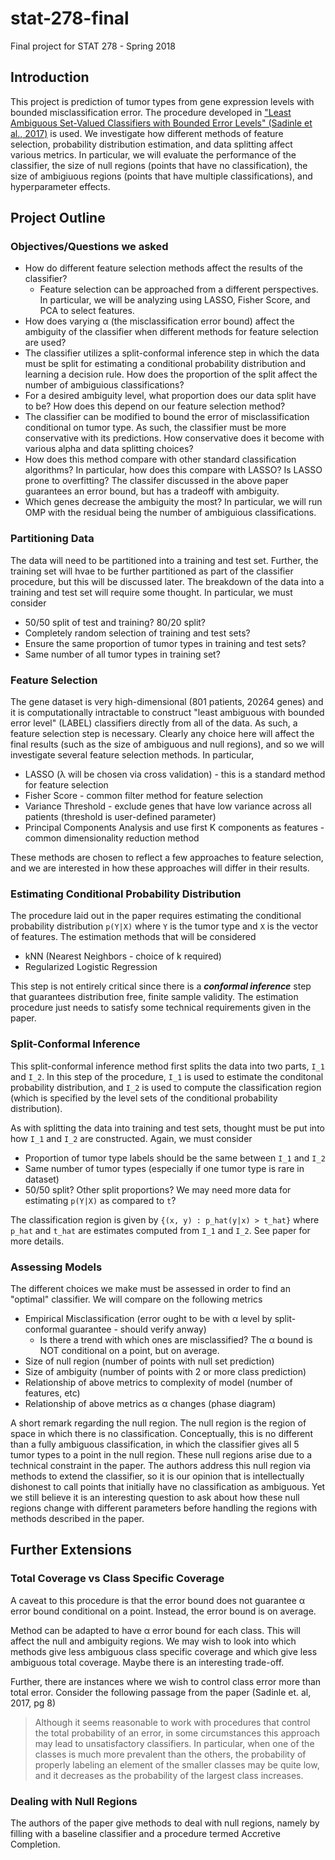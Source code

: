 # stat-278-final
Final project for STAT 278 - Spring 2018

## Introduction
This project is prediction of tumor types from gene expression levels with bounded misclassification error. The procedure developed in ["Least Ambiguous Set-Valued Classifiers with Bounded Error Levels" (Sadinle et al., 2017)](https://arxiv.org/pdf/1609.00451.pdf) is used. We investigate how different methods of feature selection, probability distribution estimation, and data splitting affect various metrics. In particular, we will evaluate the performance of the classifier, the size of null regions (points that have no classification), the size of ambigiuous regions (points that have multiple classifications), and hyperparameter effects. 


## Project Outline

### Objectives/Questions we asked
* How do different feature selection methods affect the results of the classifier?
    * Feature selection can be approached from a different perspectives. In particular, we will be analyzing using LASSO, Fisher Score, and PCA to select features. 
* How does varying &alpha; (the misclassification error bound) affect the ambiguity of the classifier when different methods for feature selection are used?
* The classifier utilizes a split-conformal inference step in which the data must be split for estimating a conditional probability distribution and learning a decision rule. How does the proportion of the split affect the number of ambiguious classifications?
* For a desired ambiguity level, what proportion does our data split have to be? How does this depend on our feature selection method?
* The classifier can be modified to bound the error of misclassification conditional on tumor type. As such, the classifier must be more conservative with its predictions. How conservative does it become with various alpha and data splitting choices?
* How does this method compare with other standard classification algorithms? In particular, how does this compare with LASSO? Is LASSO prone to overfitting? The classifer discussed in the above paper guarantees an error bound, but has a tradeoff with ambiguity. 
* Which genes decrease the ambiguity the most? In particular, we will run OMP with the residual being the number of ambiguious classifications. 


### Partitioning Data
The data will need to be partitioned into a training and test set. Further, the training set will hvae to be further partitioned as part of the classifier procedure, but this will be discussed later. The breakdown of the data into a training and test set will require some thought. In particular, we must consider

* 50/50 split of test and training? 80/20 split? 
* Completely random selection of training and test sets?
* Ensure the same proportion of tumor types in training and test sets?
* Same number of all tumor types in training set?

### Feature Selection 
The gene dataset is very high-dimensional (801 patients, 20264 genes) and it is computationally intractable to construct "least ambiguous with bounded error level" (LABEL) classifiers directly from all of the data. As such, a feature selection step is necessary. Clearly any choice here will affect the final results (such as the size of ambiguous and null regions), and so we will investigate several feature selection methods. In particular, 

* LASSO (&lambda; will be chosen via cross validation) - this is a standard method for feature selection
* Fisher Score - common filter method for feature selection
* Variance Threshold - exclude genes that have low variance across all patients (threshold is user-defined parameter)
* Principal Components Analysis and use first K components as features - common dimensionality reduction method

These methods are chosen to reflect a few approaches to feature selection, and we are interested in how these approaches will differ in their results.

### Estimating Conditional Probability Distribution 
The procedure laid out in the paper requires estimating the conditional probability distribution ```p(Y|X)``` where ```Y``` is the tumor type and ```X``` is the vector of features. The estimation methods that will be considered

* kNN (Nearest Neighbors - choice of k required)
* Regularized Logistic Regression

This step is not entirely critical since there is a ***conformal inference*** step that guarantees distribution free, finite sample validity. The estimation procedure just needs to satisfy some technical requirements given in the paper.

### Split-Conformal Inference 
This split-conformal inference method first splits the data into two parts, ```I_1``` and ```I_2```. In this step of the procedure, ```I_1``` is used to estimate the conditonal probability distribution, and ```I_2``` is used to compute the classification region (which is specified by the level sets of the conditional probability distribution). 


As with splitting the data into training and test sets, thought must be put into how ```I_1``` and ```I_2``` are constructed. Again, we must consider

* Proportion of tumor type labels should be the same between ```I_1``` and ```I_2```
* Same number of tumor types (especially if one tumor type is rare in dataset)
* 50/50 split? Other split proportions? We may need more data for estimating ```p(Y|X)``` as compared to ```t```?

The classification region is given by ```{(x, y) : p_hat(y|x) > t_hat}``` where ```p_hat``` and ```t_hat``` are estimates computed from ```I_1``` and ```I_2```. See paper for more details. 

### Assessing Models
The different choices we make must be assessed in order to find an "optimal" classifier. We will compare on the following metrics

* Empirical Misclassification (error ought to be with &alpha; level by split-conformal guarantee - should verify anway)
   * Is there a trend with which ones are misclassified? The &alpha; bound is NOT conditional on a point, but on average.
* Size of null region (number of points with null set prediction)
* Size of ambiguity (number of points with 2 or more class prediction)
* Relationship of above metrics to complexity of model (number of features, etc)
* Relationship of above metrics as &alpha; changes (phase diagram)

A short remark regarding the null region. The null region is the region of space in which there is no classification. Conceptually, this is no different than a fully ambiguous classification, in which the classifier gives all 5 tumor types to a point in the null region. These null regions arise due to a technical constraint in the paper. The authors address this null region via methods to extend the classifier, so it is our opinion that is intellectually dishonest to call points that initially have no classification as ambiguous. Yet we still believe it is an interesting question to ask about how these null regions change with different parameters before handling the regions with methods described in the paper. 

## Further Extensions
### Total Coverage vs Class Specific Coverage
A caveat to this procedure is that the error bound does not guarantee &alpha; error bound conditional on a point. Instead, the error bound is on average. 

Method can be adapted to have &alpha; error bound for each class. This will affect the null and ambiguity regions. We may wish to look into which methods give less ambiguous class specific coverage and which give less ambiguous total coverage. Maybe there is an interesting trade-off. 

Further, there are instances where we wish to control class error more than total error. Consider the following passage from the paper (Sadinle et. al, 2017, pg 8)

> Although it seems reasonable to work with procedures that control the total probability
of an error, in some circumstances this approach may lead to unsatisfactory classifiers.
In particular, when one of the classes is much more prevalent than the others, the
probability of properly labeling an element of the smaller classes may be quite low,
and it decreases as the probability of the largest class increases.


### Dealing with Null Regions 
The authors of the paper give methods to deal with null regions, namely by filling with a baseline classifier and a procedure termed Accretive Completion.